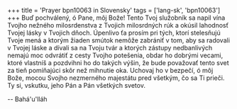+++
title = 'Prayer bpn10063 in Slovensky'
tags = ['lang-sk', 'bpn10063']
+++
Buď pochválený, ó Pane, môj Bože! Tento Tvoj služobník sa napil vína Tvojho nežného milosrdenstva z Tvojich milosrdných rúk a okúsil lahodnosť Tvojej lásky v Tvojich dňoch. Úpenlivo ťa prosím pri tých, ktorí stelesňujú Tvoje mená a ktorým žiaden smútok nemôže zabrániť v tom, aby sa radovali v Tvojej láske a dívali sa na Tvoju tvár a ktorých zástupy nedbanlivých nemajú moc odvrátiť z cesty Tvojho potešenia, obdar ho dobrými vecami, ktoré vlastníš a pozdvihni ho do takých výšin, že bude považovať tento svet za tieň pomíňajúci skôr než mihnutie oka. Uchovaj ho v bezpečí, ó môj Bože, mocou Svojho nezmerného majestátu pred všetkým, čo sa Ti prieči.
Ty si, vskutku, jeho Pán a Pán všetkých svetov.

-- Bahá'u'lláh

